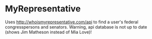 # MyRepresentative
Uses http://whoismyrepresentative.com/api to find a user's federal congresspersons and senators. Warning, api database is not up to date (shows Jim Matheson instead of Mia Love)!
